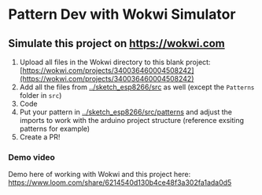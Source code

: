 # Pattern Dev with Wokwi Simulator 
## Simulate this project on https://wokwi.com
1. Upload all files in the Wokwi directory to this blank project:
[https://wokwi.com/projects/340036460004508242](https://wokwi.com/projects/340036460004508242)
2. Add all the files from [../sketch_esp8266/src](../sketch_esp8266/src) as well (except the `Patterns` folder in `src`)
3. Code
4. Put your pattern in [../sketch_esp8266/src/patterns](../sketch_esp8266/src/patterns) and adjust the imports to work with the arduino project structure (reference exsiting patterns for example) 
5. Create a PR!

### Demo video

Demo here of working with Wokwi and this project here: https://www.loom.com/share/6214540d130b4ce48f3a302fa1ada0d5


